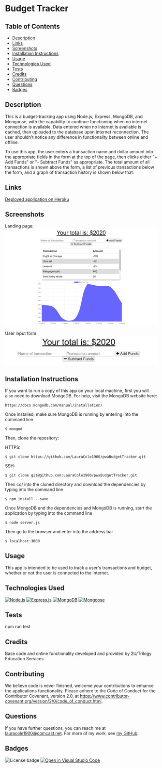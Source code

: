# Budget Tracker

## Table of Contents

* [Description](#description)
* [Links](#links)
* [Screenshots](#screenshots)
* [Installation Instructions](#installation-instructions)
* [Usage](#usage)
* [Technologies Used](#technologies-used)
* [Tests](#tests)
* [Credits](#credits)
* [Contributing](#contributing)
* [Questions](#questions)
* [Badges](#badges)

## Description

This is a budget-tracking app using Node.js, Express, MongoDB, and Mongoose, with the capability to continue functioning when no internet connection is available. Data entered when no internet is available is cached, then uploaded to the database upon internet reconnection. The user shouldn't notice any difference in functionality between online and offline.

To use this app, the user enters a transaction name and dollar amount into the appropriate fields in the form at the top of the page, then clicks either "+ Add Funds" or "- Subtract Funds" as appropriate. The total amount of all transactions is shown above the form, a list of previous transactions below the form, and a graph of transaction history is shown below that.

## Links

[Deployed application on Heroku](https://cryptic-cliffs-84728.herokuapp.com/)

## Screenshots

Landing page:
![Landing page:](public/assets/landing-page-screenshot.png)

User input form:
![User input form](public/assets/user-input-form-screenshot.png)

## Installation Instructions

If you want to run a copy of this app on your local machine, first you will also need to download MongoDB. For help, visit the MongoDB website here:
```
https://docs.mongodb.com/manual/installation/
```

Once installed, make sure MongoDB is running by entering into the command line
```
$ mongod
```

Then, clone the repository:

HTTPS:
```
$ git clone https://github.com/LauraCole1900/pwaBudgetTracker.git
```

SSH:
```
$ git clone git@github.com:LauraCole1900/pwaBudgetTracker.git
```

Then cd/ into the cloned directory and download the dependencies by typing into the command line
```
$ npm install --save
```

Once MongoDB and the dependencies and MongoDB is running, start the application by typing into the command line
```
$ node server.js
```

Then go to the browser and enter into the address bar
```
$ localhost:3000
```

## Usage

This app is intended to be used to track a user's transactions and budget, whether or not the user is connected to the internet.

## Technologies Used

[![Node.js](https://img.shields.io/badge/built%20with-Node.js-3c873a)](https://nodejs.org/en/) [![Express.js](https://img.shields.io/badge/built%20with-Express.js-303030)](https://expressjs.com/) [![MongoDB](https://img.shields.io/badge/built%20with-MongoDB-4db33d)](https://www.mongodb.com/) [![Mongoose](https://img.shields.io/badge/built%20with-Mongoose-cb3837)](https://www.npmjs.com/package/mongoose)

## Tests

npm run test

## Credits

Base code and online functionality developed and provided by 2U/Trilogy Education Services

## Contributing

We believe code is never finished, welcome your contributions to enhance the applications functionality. Please adhere to the Code of Conduct for the Contributor Covenant, version 2.0, at https://www.contributor-covenant.org/version/2/0/code_of_conduct.html.

## Questions

If you have further questions, you can reach me at lauracole1900@comcast.net. For more of my work, see [my GitHub](https://github.com/LauraCole1900).

## Badges

![License badge](https://img.shields.io/badge/license-MIT-4169e1) [![Open in Visual Studio Code](https://open.vscode.dev/badges/open-in-vscode.svg)](https://open.vscode.dev/LauraCole1900/pwaBudgetTracker)
